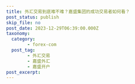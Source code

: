 ```yaml
---
title: 外汇交易到底难不难？嘉盛集团的成功交易者如何看？
post_status: publish
skip_file: no
post_date: 2023-12-29T06:39:00.000Z
taxonomy:
  category:
        - forex-com
  post_tag:
        - 外汇交易
        - 嘉盛外汇
        - 嘉盛开户
post_excerpt: 
---
```

